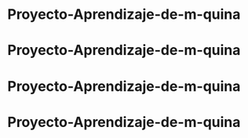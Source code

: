 # Proyecto-Aprendizaje-de-m-quina
# Proyecto-Aprendizaje-de-m-quina
# Proyecto-Aprendizaje-de-m-quina
# Proyecto-Aprendizaje-de-m-quina
